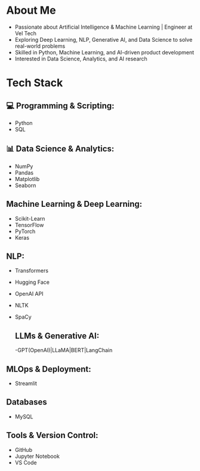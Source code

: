 # About Me

- Passionate about Artificial Intelligence & Machine Learning | Engineer at Vel Tech
- Exploring Deep Learning, NLP, Generative AI, and Data Science to solve real-world problems
- Skilled in Python, Machine Learning, and AI-driven product development
- Interested in Data Science, Analytics, and AI research

# Tech Stack

## 💻 Programming & Scripting:
- Python 
- SQL


## 📊 Data Science & Analytics:
- NumPy
- Pandas
- Matplotlib
- Seaborn

##  Machine Learning & Deep Learning:
- Scikit-Learn
- TensorFlow
- PyTorch
- Keras

##  NLP:
- Transformers
- Hugging Face
- OpenAI API
- NLTK
- SpaCy

  ## LLMs & Generative AI:
  -GPT(OpenAI)|LLaMA|BERT|LangChain

##  MLOps & Deployment:
- Streamlit


##  Databases
- MySQL


##  Tools & Version Control:
- GitHub
- Jupyter Notebook
- VS Code
